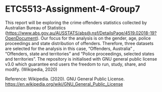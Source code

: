 # ETC5513-Assignment-4-Group7

This report will be exploring the crime offenders statistics collected by Australian Bureau of Statistics (https://www.abs.gov.au/AUSSTATS/abs@.nsf/DetailsPage/4519.02018-19?OpenDocument). Our focus for the analysis is on the gender, age, police proceedings and state distribution of offenders. Therefore, three datasets are selected for the analysis in this case, “Offenders, Australia” , “Offenders, state and territories” and  “Police proceedings, selected states and territories”.
The repository is initialised with GNU general public license v3.0 which guarantee end users the freedom to run, study, share, and modify. (Wikipedia, 2020)

Reference:
Wikipedia. (2020). GNU General Public License. https://en.wikipedia.org/wiki/GNU_General_Public_License